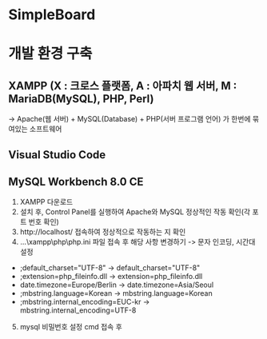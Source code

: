# SimpleBoard

# 개발 환경 구축
## XAMPP (X : 크로스 플랫폼, A : 아파치 웹 서버, M : MariaDB(MySQL), PHP, Perl)
-> Apache(웹 서버) + MySQL(Database) + PHP(서버 프로그램 언어) 가 한번에 묶여있는 소프트웨어

## Visual Studio Code

## MySQL Workbench 8.0 CE

1. XAMPP 다운로드 
2. 설치 후, Control Panel를 실행하여 Apache와 MySQL 정상적인 작동 확인(각 포트 번호 확인)
3. http://localhost/ 접속하여 정상적으로 작동하는 지 확인
4. ...\xampp\php\php.ini 파일 접속 후 해당 사항 변경하기 -> 문자 인코딩, 시간대 설정

- ;default_charset="UTF-8" -> default_charset="UTF-8"
- ;extension=php_fileinfo.dll -> extension=php_fileinfo.dll
- date.timezone=Europe/Berlin -> date.timezone=Asia/Seoul
- ;mbstring.language=Korean -> mbstring.language=Korean
- ;mbstring.internal_encoding=EUC-kr -> mbstring.internal_encoding=UTF-8

5. mysql 비밀번호 설정
cmd 접속 후 
